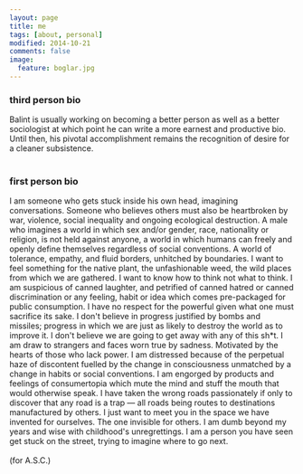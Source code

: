 ```yaml
---
layout: page
title: me
tags: [about, personal]
modified: 2014-10-21
comments: false
image:
  feature: boglar.jpg
---
```


### third person bio

Balint is usually working on becoming a better person as well as a better sociologist at which point he can write a more earnest and productive bio. Until then, his pivotal accomplishment remains the recognition of desire for a cleaner subsistence.
<br><br>

### first person bio		

I am someone who gets stuck inside his own head, imagining conversations. Someone who believes others must also be heartbroken by war, violence, social inequality and ongoing ecological destruction. A male who imagines a world in which sex and/or gender, race, nationality or religion, is not held against anyone, a world in which humans can freely and openly define themselves regardless of social conventions. A world of tolerance, empathy, and fluid borders, unhitched by boundaries.  I want to feel something for the native plant, the unfashionable weed, the wild places from which we are gathered. I want to know how to think not what to think. I am suspicious of canned laughter, and petrified of canned hatred or canned discrimination or any feeling, habit or idea which comes pre-packaged for public consumption. I have no respect for the powerful given what one must sacrifice its sake. I don't believe in progress justified by bombs and missiles; progress in which we are just as likely to destroy the world as to improve it.  I don't believe we are going to get away with any of this sh*t. I am draw to strangers and faces worn true by sadness. Motivated by the hearts of those who lack power. I am distressed because of the perpetual haze of discontent fuelled by the change in consciousness unmatched by a change in habits or social conventions. I am engorged by products and feelings of consumertopia which mute the mind and stuff the mouth that would otherwise speak. I have taken the wrong roads passionately if only to discover that any road is a trap — all roads being routes to destinations manufactured by others. I just want to meet you in the space we have invented for ourselves. The one invisible for others. I am dumb beyond my years and wise with childhood's unregrettings. I am a person you have seen get stuck on the street, trying to imagine where to go next.
<br><br>
(for A.S.C.)
